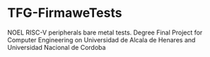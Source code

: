 # TFG-FirmaweTests
NOEL RISC-V peripherals bare metal tests. Degree Final Project for Computer Engineering on Universidad de Alcala de Henares and Universidad Nacional de Cordoba
